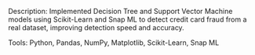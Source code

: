 Description: Implemented Decision Tree and Support Vector Machine models using Scikit-Learn and Snap ML to detect credit card fraud 
from a real dataset, improving detection speed and accuracy.

Tools: Python, Pandas, NumPy, Matplotlib, Scikit-Learn, Snap ML
